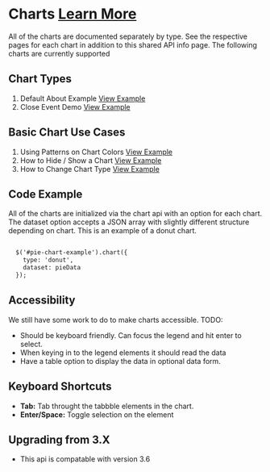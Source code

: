 
# Charts [Learn More](#)

All of the charts are documented separately by type. See the respective pages for each chart in addition to this shared API info page. The following charts are currently supported

## Chart Types

1. Default About Example [View Example]( /components/about/example-index)
2. Close Event Demo [View Example]( /components/about/test-close-event)

## Basic Chart Use Cases

1. Using Patterns on Chart Colors [View Example]( /components/charts/example-chart-patterns.html)
2. How to Hide / Show a Chart [View Example]( /components/charts/example-hide-show.html)
3. How to Change Chart Type [View Example]( /components/charts/example-change-type.html	)

## Code Example

All of the charts are initialized via the chart api with an option for each chart. The dataset option accepts a JSON array with slightly different structure depending on chart. This is an example of a donut chart.

```html

  $('#pie-chart-example').chart({
    type: 'donut',
    dataset: pieData
  });


```

## Accessibility

We still have some work to do to make charts accessible. TODO:

- Should be keyboard friendly. Can focus the legend and hit enter to select.
- When keying in to the legend elements it should read the data
- Have a table option to display the data in optional data form.

## Keyboard Shortcuts

-   **Tab:** Tab throught the tabbble elements in the chart.
-   **Enter/Space:** Toggle selection on the element

## Upgrading from 3.X

-   This api is compatable with version 3.6
